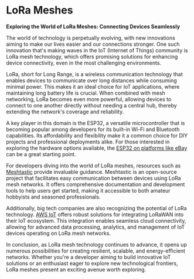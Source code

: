 # LoRa Meshes

**Exploring the World of LoRa Meshes: Connecting Devices Seamlessly**

The world of technology is perpetually evolving, with new innovations aiming to make our lives easier and our connections stronger. One such innovation that's making waves in the IoT (Internet of Things) community is LoRa mesh technology, which offers promising solutions for enhancing device connectivity, even in the most challenging environments.

LoRa, short for Long Range, is a wireless communication technology that enables devices to communicate over long distances while consuming minimal power. This makes it an ideal choice for IoT applications, where maintaining long battery life is crucial. When combined with mesh networking, LoRa becomes even more powerful, allowing devices to connect to one another directly without needing a central hub, thereby extending the network's coverage and reliability.

A key player in this domain is the ESP32, a versatile microcontroller that is becoming popular among developers for its built-in Wi-Fi and Bluetooth capabilities. Its affordability and flexibility make it a common choice for DIY projects and professional deployments alike. For those interested in exploring the hardware options available, the [ESP32 on platforms like eBay](https://www.ebay.co.uk/sch/i.html?_from=R40&_nkw=ESP32&_sacat=0&_odkw=laptops&_osacat=0) can be a great starting point.

For developers diving into the world of LoRa meshes, resources such as [Meshtastic](https://meshtastic.org/docs/developers) provide invaluable guidance. Meshtastic is an open-source project that facilitates easy communication between devices using LoRa mesh networks. It offers comprehensive documentation and development tools to help users get started, making it accessible to both amateur hobbyists and seasoned professionals.

Additionally, big tech companies are also recognizing the potential of LoRa technology. [AWS IoT](https://docs.aws.amazon.com/iot/latest/developerguide/connect-iot-lorawan.html) offers robust solutions for integrating LoRaWAN into their IoT ecosystem. This integration enables seamless cloud connectivity, allowing for advanced data processing, analytics, and management of IoT devices operating on LoRa mesh networks.

In conclusion, as LoRa mesh technology continues to advance, it opens up numerous possibilities for creating resilient, scalable, and energy-efficient networks. Whether you're a developer aiming to build innovative IoT solutions or an enthusiast eager to explore new technological frontiers, LoRa meshes present an exciting avenue worth exploring.
